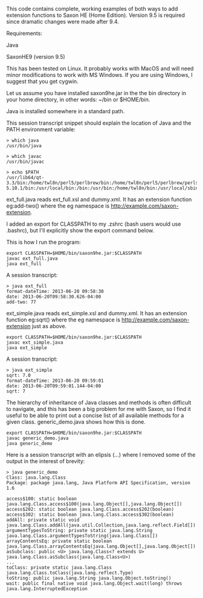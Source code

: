 

This code contains complete, working examples of both ways to add extension functions to Saxon HE (Home
Edition). Version 9.5 is required since dramatic changes were made after 9.4.

Requirements:

Java

SaxonHE9 (version 9.5)

This has been tested on Linux. It probably works with MacOS and will need minor modifications to work with MS
Windows. If you are using Windows, I suggest that you get cygwin.

Let us assume you have installed saxon9he.jar in the the bin directory in your home directory, in other words:
~/bin or $HOME/bin.

Java is installed somewhere in a standard path. 

This session transcript snippet should explain the location of Java and the PATH environment variable:

    > which java
    /usr/bin/java

    > which javac
    /usr/bin/javac

    > echo $PATH
    /usr/lib64/qt-3.3/bin:/home/twl8n/perl5/perlbrew/bin:/home/twl8n/perl5/perlbrew/perls/perl-5.10.1/bin:/usr/local/bin:/bin:/usr/bin:/home/twl8n/bin:/usr/local/sbin:/usr/sbin:/sbin:/usr/java/latest/bin:/home/twl8n/bin:.



ext_full.java reads ext_full.xsl and dummy.xml. It has an extension function eg:add-two() where the eg
namespace is http://example.com/saxon-extension.

I added an export for CLASSPATH to my .zshrc (bash users would use .bashrc), but I'll explicitly show the
export command below.

This is how I run the program:

    export CLASSPATH=$HOME/bin/saxon9he.jar:$CLASSPATH
    javac ext_full.java
    java ext_full

A session transcript:

    > java ext_full
    format-dateTime: 2013-06-20 09:58:30
    date: 2013-06-20T09:58:30.626-04:00
    add-two: 77



ext_simple.java reads ext_simple.xsl and dummy.xml. It has an extension function eg:sqrt() where the eg
namespace is http://example.com/saxon-extension just as above.

    export CLASSPATH=$HOME/bin/saxon9he.jar:$CLASSPATH
    javac ext_simple.java
    java ext_simple


A session transcript:

    > java ext_simple
    sqrt: 7.0
    format-dateTime: 2013-06-20 09:59:01
    date: 2013-06-20T09:59:01.144-04:00
    sqrt: 7

The hierarchy of inheritance of Java classes and methods is often difficult to navigate, and this has been a
big problem for me with Saxon, so I find it useful to be able to print out a concise list of all available
methods for a given class. generic_demo.java shows how this is done.

    export CLASSPATH=$HOME/bin/saxon9he.jar:$CLASSPATH
    javac generic_demo.java
    java generic_demo

Here is a session transcript with an elipsis (...) where I removed some of the output in the interest of
brevity:

    > java generic_demo
    Class: java.lang.Class
    Package: package java.lang, Java Platform API Specification, version 1.6

    access$100: static boolean java.lang.Class.access$100(java.lang.Object[],java.lang.Object[])
    access$202: static boolean java.lang.Class.access$202(boolean)
    access$302: static boolean java.lang.Class.access$302(boolean)
    addAll: private static void java.lang.Class.addAll(java.util.Collection,java.lang.reflect.Field[])
    argumentTypesToString: private static java.lang.String java.lang.Class.argumentTypesToString(java.lang.Class[])
    arrayContentsEq: private static boolean java.lang.Class.arrayContentsEq(java.lang.Object[],java.lang.Object[])
    asSubclass: public <U> java.lang.Class<? extends U> java.lang.Class.asSubclass(java.lang.Class<U>)
    ...
    toClass: private static java.lang.Class java.lang.Class.toClass(java.lang.reflect.Type)
    toString: public java.lang.String java.lang.Object.toString()
    wait: public final native void java.lang.Object.wait(long) throws java.lang.InterruptedException


